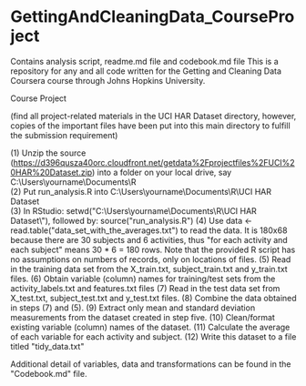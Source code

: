 # GettingAndCleaningData_CourseProject
Contains analysis script, readme.md file and codebook.md file
This is a repository for any and all code written for the Getting and Cleaning Data Coursera course through Johns Hopkins University.

Course Project

(find all project-related materials in the UCI HAR Dataset directory, however, copies of the important files have been put into this main directory to fulfill the submission requirement)

 (1) Unzip the source (https://d396qusza40orc.cloudfront.net/getdata%2Fprojectfiles%2FUCI%20HAR%20Dataset.zip) into a folder      on your local drive, say C:\Users\yourname\Documents\R\
 (2) Put run_analysis.R into C:\Users\yourname\Documents\R\UCI HAR Dataset\
 (3) In RStudio: setwd("C:\\Users\\yourname\\Documents\\R\\UCI HAR Dataset\\"), followed by: source("run_analysis.R")
 (4) Use data <- read.table("data_set_with_the_averages.txt") to read the data. It is 180x68 because there are 30 subjects        and 6 activities, thus "for each activity and each subject" means 30 * 6 = 180 rows. Note that the provided R script has      no assumptions on numbers of records, only on locations of files.
 (5) Read in the training data set from the X_train.txt, subject_train.txt and y_train.txt files.
 (6) Obtain variable (column) names for training/test sets from the activity_labels.txt and features.txt files
 (7) Read in the test data set from X_test.txt, subject_test.txt and y_test.txt files.
 (8) Combine the data obtained in steps (7) and (5).
 (9) Extract only mean and standard deviation measurements from the dataset created in step five.
(10) Clean/format existing variable (column) names of the dataset.
(11) Calculate the average of each variable for each activity and subject.
(12) Write this dataset to a file titled "tidy_data.txt"

Additional detail of variables, data and transformations can be found in the "Codebook.md" file.
